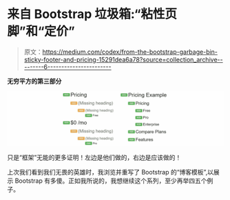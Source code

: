 # 来自 Bootstrap 垃圾箱:“粘性页脚”和“定价”

> 原文：<https://medium.com/codex/from-the-bootstrap-garbage-bin-sticky-footer-and-pricing-15291dea6a78?source=collection_archive---------6----------------------->

**无穷平方的第三部分**

![](img/42a50709908f0138ddd16ef6c8b3f8e7.png)

只是“框架”无能的更多证明！左边是他们做的，右边是应该做的！

上次我们看到我们无畏的英雄时，我浏览并重写了 Bootstrap 的“博客模板”,以展示 Bootstrap 有多傻。正如我所说的，我想继续这个系列，至少再举四五个例子。